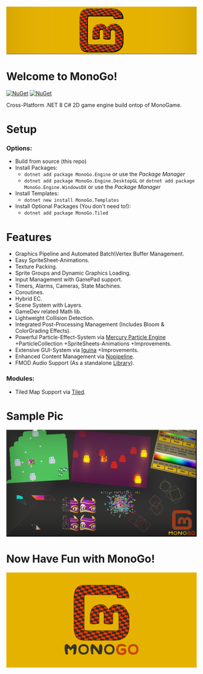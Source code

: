 ![Banner](https://raw.githubusercontent.com/BlizzCrafter/MonoGo/refs/heads/master/logos/Banner.png)

# Welcome to MonoGo!
[![NuGet](https://img.shields.io/badge/NuGet-MonoGo.Engine-blue.svg?style=flat-square&logo=NuGet&colorA=262626&colorB=e63b00)](https://www.nuget.org/packages/MonoGo.Engine/) [![NuGet](https://img.shields.io/badge/NuGet-MonoGo.Templates-blue.svg?style=flat-square&logo=NuGet&colorA=262626&colorB=e63b00)](https://www.nuget.org/packages/MonoGo.Templates)

Cross-Platform .NET 8 C# 2D game engine build ontop of MonoGame.

# Setup
### Options:
- Build from source (this repo)
- Install Packages:
  - ```dotnet add package MonoGo.Engine``` or use the *Package Manager*
  - ```dotnet add package MonoGo.Engine.DesktopGL``` or ```dotnet add package MonoGo.Engine.WindowsDX``` or use the *Package Manager*
- Install Templates:
  - ```dotnet new install MonoGo.Templates```
- Install Optional Packages (You don't need to!):
  - ```dotnet add package MonoGo.Tiled```

# Features
* Graphics Pipeline and Automated Batch\Vertex Buffer Management.
* Easy SpriteSheet-Animations.
* Texture Packing.
* Sprite Groups and Dynamic Graphics Loading.
* Input Management with GamePad support.
* Timers, Alarms, Cameras, State Machines.
* Coroutines.
* Hybrid EC.
* Scene System with Layers.
* GameDev related Math lib.
* Lightweight Collision Detection.
* Integrated Post-Processing Management (Includes Bloom & ColorGrading Effects).
* Powerful Particle-Effect-System via [Mercury Particle Engine](https://github.com/Matthew-Davey/mercury-particle-engine) +ParticleCollection +SpriteSheets-Animations +Improvements.
* Extensive GUI-System via [Iguina](https://github.com/RonenNess/Iguina) +Improvements.
* Enhanced Content Management via [Nopipeline](https://github.com/Martenfur/Nopipeline).
* FMOD Audio Support (As a standalone [Library](https://github.com/Martenfur/FmodForFoxes/)).
### Modules:
* Tiled Map Support via [Tiled](https://www.mapeditor.org/).

# Sample Pic

![Sample](https://raw.githubusercontent.com/BlizzCrafter/MonoGo/refs/heads/master/doc/sample.png)

# Now Have Fun with MonoGo!

![Banner](https://raw.githubusercontent.com/BlizzCrafter/MonoGo/refs/heads/master/logos/Social.png)

